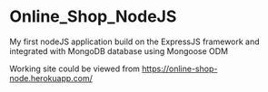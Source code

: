 # Online_Shop_NodeJS
My first nodeJS application build on the ExpressJS framework and integrated with MongoDB database using Mongoose ODM

Working site could be viewed from https://online-shop-node.herokuapp.com/
